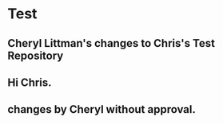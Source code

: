 # Test

## Cheryl Littman's changes to Chris's Test Repository

## Hi Chris.

## changes by Cheryl without approval.
